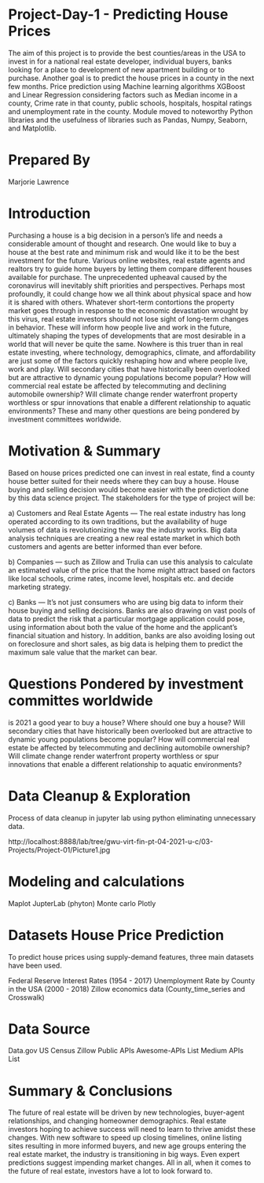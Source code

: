 # Project-Day-1 - Predicting House Prices 
The aim of this project is to provide the best counties/areas in the USA to invest in for a national real estate developer, individual buyers, banks looking for a place to development of new apartment building or to purchase. Another goal is to predict the house prices in a county in the next few months. Price prediction using Machine learning algorithms XGBoost and Linear Regression considering factors such as Median income in a county, Crime rate in that county, public schools, hospitals, hospital ratings and unemployment rate in the county. Module moved to noteworthy Python libraries and the usefulness of libraries such as Pandas, Numpy, Seaborn, and Matplotlib.

# Prepared By
Marjorie Lawrence 

# Introduction
Purchasing a house is a big decision in a person’s life and needs a considerable amount of thought and research. One would like to buy a house at the best rate and minimum risk and would like it to be the best investment for the future. Various online websites, real estate agents and realtors try to guide home buyers by letting them compare different houses available for purchase. The unprecedented upheaval caused by the coronavirus will inevitably shift priorities and perspectives. Perhaps most profoundly, it could change how we all think about physical space and how it is shared with others. Whatever short-term contortions the property market goes through in response to the economic devastation wrought by this virus, real estate investors should not lose sight of long-term changes in behavior. These will inform how people live and work in the future, ultimately shaping the types of developments that are most desirable in a world that will never be quite the same.  Nowhere is this truer than in real estate investing, where technology, demographics, climate, and affordability are just some of the factors quickly reshaping how and where people live, work and play. Will secondary cities that have historically been overlooked but are attractive to dynamic young populations become popular? How will commercial real estate be affected by telecommuting and declining automobile ownership? Will climate change render waterfront property worthless or spur innovations that enable a different relationship to aquatic environments? These and many other questions are being pondered by investment committees worldwide.

# Motivation & Summary
Based on house prices predicted one can invest in real estate, find a county house better suited for their needs where they can buy a house. House buying and selling decision would become easier with the prediction done by this data science project. The stakeholders for the type of project will be:

a) Customers and Real Estate Agents — The real estate industry has long operated according to its own traditions, but the availability of huge volumes of data is revolutionizing the way the industry works. Big data analysis techniques are creating a new real estate market in which both customers and agents are better informed than ever before.

b) Companies — such as Zillow and Trulia can use this analysis to calculate an estimated value of the price that the home might attract based on factors like local schools, crime rates, income level, hospitals etc. and decide marketing strategy.

c) Banks — It’s not just consumers who are using big data to inform their house buying and selling decisions. Banks are also drawing on vast pools of data to predict the risk that a particular mortgage application could pose, using information about both the value of the home and the applicant’s financial situation and history. In addition, banks are also avoiding losing out on foreclosure and short sales, as big data is helping them to predict the maximum sale value that the market can bear.

# Questions Pondered by investment committes worldwide
is 2021 a good year to buy a house?
Where should one buy a house?
Will secondary cities that have historically been overlooked but are attractive to dynamic young populations become popular?
How will commercial real estate be affected by telecommuting and declining automobile ownership? 
Will climate change render waterfront property worthless or spur innovations that enable a different relationship to aquatic environments? 

# Data Cleanup & Exploration
Process of data cleanup in jupyter lab using python eliminating unnecessary data.

http://localhost:8888/lab/tree/gwu-virt-fin-pt-04-2021-u-c/03-Projects/Project-01/Picture1.jpg

# Modeling and calculations
Maplot
JupterLab (phyton)
Monte carlo
Plotly

# Datasets House Price Prediction
To predict house prices using supply-demand features, three main datasets have been used.

Federal Reserve Interest Rates (1954 - 2017)
Unemployment Rate by County in the USA (2000 - 2018)
Zillow economics data (County_time_series and Crosswalk)

# Data Source
Data.gov
US Census
Zillow
Public APIs
Awesome-APIs List
Medium APIs List

# Summary & Conclusions
The future of real estate will be driven by new technologies, buyer-agent relationships, and changing homeowner demographics. Real estate investors hoping to achieve success will need to learn to thrive amidst these changes. With new software to speed up closing timelines, online listing sites resulting in more informed buyers, and new age groups entering the real estate market, the industry is transitioning in big ways. Even expert predictions suggest impending market changes. All in all, when it comes to the future of real estate, investors have a lot to look forward to.
